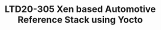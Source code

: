 ---
categories:
- ltd20
description: 'To join this session live please go to:<br><ul><li>Zoom link: <a data-saferedirecturl="https://www.google.com/url?q=https://zoom.us/j/416137389&source=gmail&ust=1585401852554000&usg=AFQjCNEvotXYGsD2CoO6t0tJM8Qu-0cNvQ"
  href="https://zoom.us/j/416137389" target="_blank">https://zoom.us/j/416137389</a></li><li>YouTube
  link: <a data-saferedirecturl="https://www.google.com/url?q=https://youtu.be/CCm7yC2rBP8&source=gmail&ust=1585401852554000&usg=AFQjCNFp_x1uyGDxV94OjPicADxi7bEKNQ"
  href="https://youtu.be/CCm7yC2rBP8" target="_blank">https://youtu.be/CCm7yC2rBP8</a><br><br><br></li></ul>Description:<br><br>Virtualization
  is becoming one of the key technologies to improve the safety and reduce development
  costs on the automotive space as it allows for mixed criticality workloads and the
  consolidation of ECUs under a common system.<br>We will present the Automotive reference
  stack, a collection of Yocto layers to build a platform suitable for safety critical
  deployments. The presentation will focus on Xen on Arm, integration in Yocto and
  constraints specific to automotive. We will cover what is available in meta-arm
  today and show our vision of how the platform could evolve though collaboration
  with the Linaro members.'
image:
  featured: 'true'
  path: https://static.linaro.org/connect/ltd20/images/LTD20-305.png
session_id: LTD20-305
session_room: Track 2 [Tuesday]
session_slot:
  end_time: 2020-03-31 12:25
  start_time: 2020-03-31 12:00
session_speakers:
- speaker_bio: Filipe Rinaldi is a principal software engineer at Arm with over 14
    years of experience in embedded software development and had previously worked
    at Hewlett Packard. He is currently the tech lead of a group within Arm working
    on OSS projects in safety critical applications.
  speaker_company: Arm
  speaker_image: http://avatars.sched.co/f/d0/7249968/avatar.jpg.320x320px.jpg?dc5
  speaker_name: Felipe Rinaldi
  speaker_position: Principal Software Engineer
  speaker_role: speaker
- speaker_bio: I have been working for Arm as Principal Software Engineer since mid-2019
    focusing on Safety systems (automotive and robotics) needs and working with Xen
    and Yocto.&lt;br /&gt; In the past I worked mainly on developing a proprietary
    RTOS certified for avionic systems named PikeOS for Sysgo AG where I was responsible
    of the Arm and hardware virtualization support in PikeOS.
  speaker_company: Arm Ltd
  speaker_image: http://avatars.sched.co/8/2f/9734298/avatar.jpg.320x320px.jpg?8ef
  speaker_name: Bertrand Marquis
  speaker_position: Principal Software Engineer
  speaker_role: attendee, speaker
- speaker_bio: Jon Mason is a Principal Yocto Developer at Arm. In addition to writing
    new recipes and bug fixes, he coordinates development inside and outside of Arm
    on OpenEmbedded and the Yocto Project. This includes development and maintenance
    of the meta-arm layer. Also, Jon sits on the board of OpenEmbedded.&lt;br&gt;
    &lt;br&gt; Outside of work, Jon maintains NTB and a few other drivers in Linux.
  speaker_company: Arm
  speaker_image: http://avatars.sched.co/1/e1/10468648/avatar.jpg.320x320px.jpg?a46
  speaker_name: Jon Mason
  speaker_position: Principal Yocto Developer
  speaker_role: attendee, speaker
session_track: Automotive
tag: session
tags: Automotive
title: LTD20-305 Xen based Automotive Reference Stack using Yocto
---